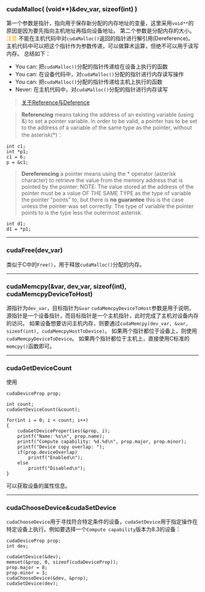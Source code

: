 ### cudaMalloc( (void\*\*)&dev_var, sizeof(int) )
第一个参数是指针，指向用于保存新分配的内存地址的变量，这里采用`void**`的原因是因为要先指向主机地址再指向设备地址。
第二个参数是分配内存的大小。
<font color = orange>注意:</font>不能在主机代码中对`cudaMalloc()`返回的指针进行解引用(Dereference)。
主机代码中可以把这个指针作为参数传递，可以做算术运算，但绝不可以用于读写内存。
总结如下：
- You can: 把`cudaMalloc()`分配的指针传递给在设备上执行的函数
- You can: 在设备代码中，对`cudaMalloc()`分配的指针进行内存读写操作
- You can: 把`cudaMalloc()`分配的指针传递给主机上执行的函数
- Never: 在主机代码中，对`cudaMalloc()`分配的指针进行内存读写
> [关于Reference与Deference](https://stackoverflow.com/questions/14224831/meaning-of-referencing-and-dereferencing-in-c)

> **Referencing** means taking the address of an existing variable (using &) to set a pointer variable. In order to be valid, a pointer has to be set to the address of a variable of the same type as the pointer, without the asterisk(*)：
```
int c1;
int *p1;
c1 = 6;
p = &c1;
```
> **Dereferencing** a pointer means using the * operator (asterisk character) to retrieve the value from the memory address that is pointed by the pointer: NOTE: The value stored at the address of the pointer must be a value OF THE SAME TYPE as the type of variable the pointer "points" to, but there is **no guarantee** this is the case unless the pointer was set correctly. The type of variable the pointer points to is the type less the outermost asterisk.
```
int d1;
d1 = *p1;
```
---
### cudaFree(dev_var)
类似于C中的`Free()`，用于释放`cudaMalloc()`分配的内存。

---
### cudaMemcpy(&var, dev_var, sizeof(int), cudaMemcpyDeviceToHost)
源指针为`dev_var`，目标指针为`&var`
`cudaMemcpyDeviceToHost`参数是用于说明，源指针是一个设备指针，而目标指针是一个主机指针，此时完成了主机对设备内存的访问。
如果设备想要访问主机内存，则要通过`cudaMemcpy(dev_var, &var, sizeof(int), cudaMemcpyHostToDevice)`。
如果两个指针都位于设备上，则使用`cudaMemcpyDeviceToDevice`。
如果两个指针都位于主机上，直接使用C标准的`memcpy()`函数即可。

---
### cudaGetDeviceCount
使用
```
cudaDeviceProp prop;

int count;
cudaGetDeviceCount(&count);

for(int i = 0; i < count; i++)
{
    cudaGetDeviceProperties(&prop, i);
    printf("Name: %s\n", prop.name);
    printf("Compute capability: %d.%d\n", prop.major, prop.minor);
    printf("Device copy overlap: ");
    if(prop.deviceOverlap)
        printf("Enabled\n");
    else
        printf("Disabled\n");
}
```
可以获取设备的属性信息。

---
### cudaChooseDevice&cudaSetDevice
`cudaChooseDevice`用于寻找符合特定条件的设备，`cudaSetDevice`用于指定操作在特定设备上执行。例如要选择一个`Compute capability`版本为8.3的设备：
```
cudaDeviceProp prop;
int dev;

cudaGetDevice(&dev);
memset(&prop, 0, sizeof(cudaDeviceProp));
prop.major = 8;
prop.minor = 3;
cudaChooseDevice(&dev, &prop);
cudaSetDevice(dev);
```
